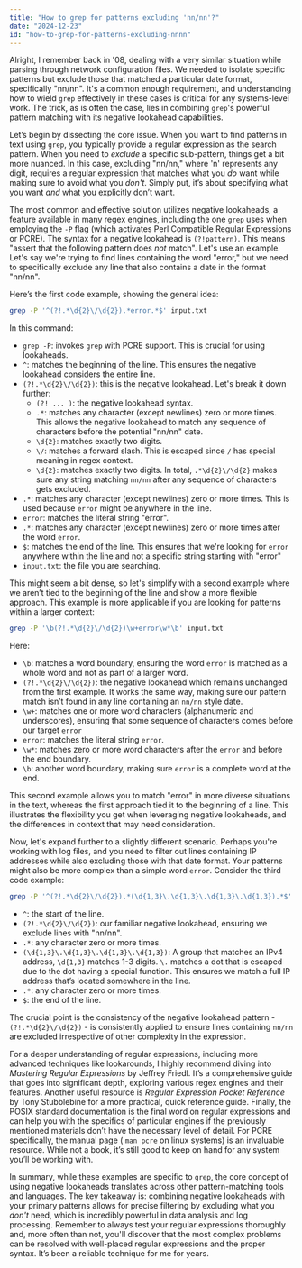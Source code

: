 ```yaml
---
title: "How to grep for patterns excluding 'nn/nn'?"
date: "2024-12-23"
id: "how-to-grep-for-patterns-excluding-nnnn"
---
```


Alright,  I remember back in '08, dealing with a very similar situation while parsing through network configuration files. We needed to isolate specific patterns but exclude those that matched a particular date format, specifically "nn/nn". It's a common enough requirement, and understanding how to wield `grep` effectively in these cases is critical for any systems-level work. The trick, as is often the case, lies in combining `grep`'s powerful pattern matching with its negative lookahead capabilities.

Let’s begin by dissecting the core issue. When you want to find patterns in text using `grep`, you typically provide a regular expression as the search pattern. When you need to *exclude* a specific sub-pattern, things get a bit more nuanced. In this case, excluding "nn/nn," where 'n' represents any digit, requires a regular expression that matches what you *do* want while making sure to avoid what you *don't*. Simply put, it’s about specifying what you want *and* what you explicitly don’t want.

The most common and effective solution utilizes negative lookaheads, a feature available in many regex engines, including the one `grep` uses when employing the `-P` flag (which activates Perl Compatible Regular Expressions or PCRE). The syntax for a negative lookahead is `(?!pattern)`. This means "assert that the following pattern does *not* match". Let's use an example. Let's say we're trying to find lines containing the word "error," but we need to specifically exclude any line that also contains a date in the format "nn/nn".

Here’s the first code example, showing the general idea:

```bash
grep -P '^(?!.*\d{2}\/\d{2}).*error.*$' input.txt
```

In this command:

*   `grep -P`: invokes `grep` with PCRE support. This is crucial for using lookaheads.
*   `^`: matches the beginning of the line. This ensures the negative lookahead considers the entire line.
*   `(?!.*\d{2}\/\d{2})`: this is the negative lookahead. Let's break it down further:
    *   `(?! ... )`: the negative lookahead syntax.
    *   `.*`: matches any character (except newlines) zero or more times. This allows the negative lookahead to match any sequence of characters before the potential "nn/nn" date.
    *   `\d{2}`: matches exactly two digits.
    *   `\/`: matches a forward slash. This is escaped since `/` has special meaning in regex context.
    *   `\d{2}`: matches exactly two digits. In total, `.*\d{2}\/\d{2}` makes sure any string matching `nn/nn` after any sequence of characters gets excluded.
*   `.*`: matches any character (except newlines) zero or more times. This is used because `error` might be anywhere in the line.
*   `error`: matches the literal string "error".
*   `.*`: matches any character (except newlines) zero or more times after the word `error`.
*   `$`: matches the end of the line. This ensures that we're looking for `error` anywhere within the line and not a specific string starting with "error"
*   `input.txt`: the file you are searching.

This might seem a bit dense, so let's simplify with a second example where we aren’t tied to the beginning of the line and show a more flexible approach. This example is more applicable if you are looking for patterns within a larger context:

```bash
grep -P '\b(?!.*\d{2}\/\d{2})\w+error\w*\b' input.txt
```

Here:

*  `\b`: matches a word boundary, ensuring the word `error` is matched as a whole word and not as part of a larger word.
*  `(?!.*\d{2}\/\d{2})`: the negative lookahead which remains unchanged from the first example. It works the same way, making sure our pattern match isn’t found in any line containing an `nn/nn` style date.
*   `\w+`: matches one or more word characters (alphanumeric and underscores), ensuring that some sequence of characters comes before our target `error`
*  `error`: matches the literal string `error`.
* `\w*`: matches zero or more word characters after the `error` and before the end boundary.
*  `\b`: another word boundary, making sure `error` is a complete word at the end.

This second example allows you to match "error" in more diverse situations in the text, whereas the first approach tied it to the beginning of a line. This illustrates the flexibility you get when leveraging negative lookaheads, and the differences in context that may need consideration.

Now, let's expand further to a slightly different scenario. Perhaps you're working with log files, and you need to filter out lines containing IP addresses while also excluding those with that date format. Your patterns might also be more complex than a simple word `error`. Consider the third code example:

```bash
grep -P '^(?!.*\d{2}\/\d{2}).*(\d{1,3}\.\d{1,3}\.\d{1,3}\.\d{1,3}).*$' input.log
```

*  `^`: the start of the line.
*   `(?!.*\d{2}\/\d{2})`: our familiar negative lookahead, ensuring we exclude lines with "nn/nn".
*   `.*`: any character zero or more times.
*  `(\d{1,3}\.\d{1,3}\.\d{1,3}\.\d{1,3})`: A group that matches an IPv4 address, `\d{1,3}` matches 1-3 digits. `\.` matches a dot that is escaped due to the dot having a special function. This ensures we match a full IP address that’s located somewhere in the line.
*  `.*`: any character zero or more times.
*  `$`: the end of the line.

The crucial point is the consistency of the negative lookahead pattern - `(?!.*\d{2}\/\d{2})` - is consistently applied to ensure lines containing `nn/nn` are excluded irrespective of other complexity in the expression.

For a deeper understanding of regular expressions, including more advanced techniques like lookarounds, I highly recommend diving into *Mastering Regular Expressions* by Jeffrey Friedl. It’s a comprehensive guide that goes into significant depth, exploring various regex engines and their features. Another useful resource is *Regular Expression Pocket Reference* by Tony Stubblebine for a more practical, quick reference guide. Finally, the POSIX standard documentation is the final word on regular expressions and can help you with the specifics of particular engines if the previously mentioned materials don’t have the necessary level of detail. For PCRE specifically, the manual page ( `man pcre` on linux systems) is an invaluable resource. While not a book, it’s still good to keep on hand for any system you’ll be working with.

In summary, while these examples are specific to `grep`, the core concept of using negative lookaheads translates across other pattern-matching tools and languages. The key takeaway is: combining negative lookaheads with your primary patterns allows for precise filtering by excluding what you *don't* need, which is incredibly powerful in data analysis and log processing. Remember to always test your regular expressions thoroughly and, more often than not, you'll discover that the most complex problems can be resolved with well-placed regular expressions and the proper syntax. It’s been a reliable technique for me for years.
